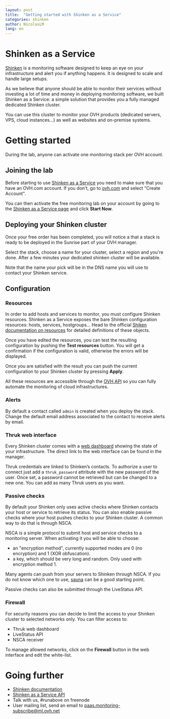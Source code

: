 ```yaml
---
layout: post
title:  "Getting started with Shinken as a Service"
categories: shinken
author: NicolasLM
lang: en
---
```


# Shinken as a Service

[Shinken](http://www.shinken-monitoring.org) is a monitoring software designed to keep an eye on
your infrastructure and alert you if anything happens. It is designed to scale and handle large
setups.

As we believe that anyone should be able to monitor their services without investing a lot of time
and money in deploying monitoring software, we built Shinken as a Service: a simple solution that
provides you a fully managed dedicated Shinken cluster.

You can use this cluster to monitor your OVH products (dedicated servers, VPS, cloud instances...)
as well as websites and on-premise systems.

# Getting started

During the lab, anyone can activate one monitoring stack per OVH account.

## Joining the lab

Before starting to use [Shinken as a Service](https://www.runabove.com/shinken.xml) you need
to make sure that you have an OVH.com account. If you don't, go to
[ovh.com](https://www.ovh.com/manager/web/login/) and select "Create Account".

You can then activate the free monitoring lab on your account by going to the [Shinken as a Service
page](https://www.runabove.com/shinken.xml) and click **Start Now**.

## Deploying your Shinken cluster

Once your free order has been completed, you will notice a that a stack is ready to be deployed in
the Sunrise part of your OVH manager.

Select the stack, choose a name for your cluster, select a region and you're done. After a few
minutes your dedicated shinken cluster will be available.

Note that the name your pick will be in the DNS name you will use to contact your Shinken service.

## Configuration

### Resources

In order to add hosts and services to monitor, you must configure Shinken resources. Shinken as
a Service exposes the bare Shinken configuration resources: hosts, services, hostgroups... Head to
the official [Shiken documentation on
resources](http://shinken.readthedocs.io/en/latest/08_configobjects/index.html) for detailed
definitions of these objects.

Once you have edited the resources, you can test the resulting configuration by pushing the **Test
resources** button. You will get a confirmation if the configuration is valid, otherwise the errors
will be displayed.

Once you are satisfied with the result you can push the current configuration to your Shinken
cluster by pressing **Apply**.

All these resources are accessible through the [OVH
API](https://api.ovh.com/console/#/paas/monitoring) so you can fully automate the monitoring of
cloud infrastructures.

### Alerts

By default a contact called ``admin`` is created when you deploy the stack. Change the default
email address associated to the contact to receive alerts by email.

### Thruk web interface

Every Shinken cluster comes with a [web dashboard](https://www.thruk.org) showing the state of your
infrastructure. The direct link to the web interface can be found in the manager.

Thruk credentials are linked to Shinken’s contacts. To authorize a user to connect just add
a ``thruk_password`` attribute with the new password of the user. Once set, a password cannot be
retrieved but can be changed to a new one. You can add as many Thruk users as you want.

### Passive checks

By default your Shinken only uses active checks where Shinken contacts your host or service to
retrieve its status. You can also enable passive checks where your host pushes checks to your
Shinken cluster. A common way to do that is through NSCA.

NSCA is a simple protocol to submit host and service checks to a monitoring server. When activating
it you will be able to choose:

- an "encryption method", currently supported modes are 0 (no encryption) and 1 (XOR obfuscation).
- a key, which should be very long and random. Only used with encryption method 1.

Many agents can push from your servers to Shinken through NSCA. If you do not know which one to
use, [sauna](https://github.com/NicolasLM/sauna) can be a good starting point.

Passive checks can also be submitted through the LiveStatus API.

### Firewall

For security reasons you can decide to limit the access to your Shinken cluster to selected
networks only. You can filter access to:

- Thruk web dashboard
- LiveStatus API
- NSCA receiver

To manage allowed networks, click on the **Firewall** button in the web interface and edit the
white-list.

# Going further

- [Shinken documentation](http://shinken.readthedocs.io/en/latest/index.html)
- [Shinken as a Service API](https://api.ovh.com/console/#/paas/monitoring)
- Talk with us, #runabove on freenode
- User mailing list, send an email to paas.monitoring-subscribe@ml.ovh.net
